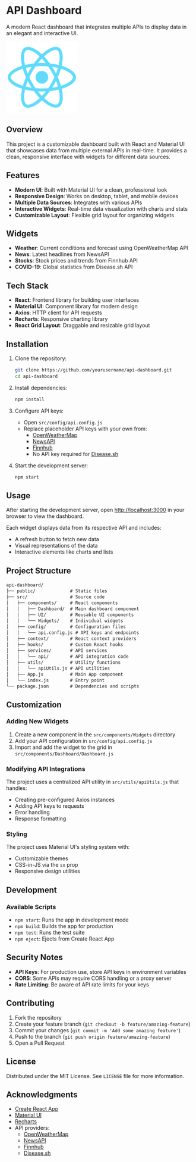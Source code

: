# API Dashboard

A modern React dashboard that integrates multiple APIs to display data in an elegant and interactive UI.

![API Dashboard](./public/logo192.png)

## Overview

This project is a customizable dashboard built with React and Material UI that showcases data from multiple external APIs in real-time. It provides a clean, responsive interface with widgets for different data sources.

## Features

- **Modern UI**: Built with Material UI for a clean, professional look
- **Responsive Design**: Works on desktop, tablet, and mobile devices
- **Multiple Data Sources**: Integrates with various APIs
- **Interactive Widgets**: Real-time data visualization with charts and stats
- **Customizable Layout**: Flexible grid layout for organizing widgets

## Widgets

- **Weather**: Current conditions and forecast using OpenWeatherMap API
- **News**: Latest headlines from NewsAPI
- **Stocks**: Stock prices and trends from Finnhub API
- **COVID-19**: Global statistics from Disease.sh API

## Tech Stack

- **React**: Frontend library for building user interfaces
- **Material UI**: Component library for modern design
- **Axios**: HTTP client for API requests
- **Recharts**: Responsive charting library
- **React Grid Layout**: Draggable and resizable grid layout

## Installation

1. Clone the repository:
   ```bash
   git clone https://github.com/yourusername/api-dashboard.git
   cd api-dashboard
   ```

2. Install dependencies:
   ```bash
   npm install
   ```

3. Configure API keys:
   - Open `src/config/api.config.js`
   - Replace placeholder API keys with your own from:
     - [OpenWeatherMap](https://openweathermap.org/api)
     - [NewsAPI](https://newsapi.org/)
     - [Finnhub](https://finnhub.io/)
     - No API key required for [Disease.sh](https://disease.sh/)

4. Start the development server:
   ```bash
   npm start
   ```

## Usage

After starting the development server, open [http://localhost:3000](http://localhost:3000) in your browser to view the dashboard.

Each widget displays data from its respective API and includes:
- A refresh button to fetch new data
- Visual representations of the data
- Interactive elements like charts and lists

## Project Structure

```
api-dashboard/
├── public/             # Static files
├── src/                # Source code
│   ├── components/     # React components
│   │   ├── Dashboard/  # Main dashboard component
│   │   ├── UI/         # Reusable UI components
│   │   └── Widgets/    # Individual widgets
│   ├── config/         # Configuration files
│   │   └── api.config.js # API keys and endpoints
│   ├── context/        # React context providers
│   ├── hooks/          # Custom React hooks
│   ├── services/       # API services
│   │   └── api/        # API integration code
│   ├── utils/          # Utility functions
│   │   └── apiUtils.js # API utilities
│   ├── App.js          # Main App component
│   └── index.js        # Entry point
└── package.json        # Dependencies and scripts
```

## Customization

### Adding New Widgets

1. Create a new component in the `src/components/Widgets` directory
2. Add your API configuration in `src/config/api.config.js`
3. Import and add the widget to the grid in `src/components/Dashboard/Dashboard.js`

### Modifying API Integrations

The project uses a centralized API utility in `src/utils/apiUtils.js` that handles:
- Creating pre-configured Axios instances
- Adding API keys to requests
- Error handling
- Response formatting

### Styling

The project uses Material UI's styling system with:
- Customizable themes
- CSS-in-JS via the `sx` prop
- Responsive design utilities

## Development

### Available Scripts

- `npm start`: Runs the app in development mode
- `npm build`: Builds the app for production
- `npm test`: Runs the test suite
- `npm eject`: Ejects from Create React App

## Security Notes

- **API Keys**: For production use, store API keys in environment variables
- **CORS**: Some APIs may require CORS handling or a proxy server
- **Rate Limiting**: Be aware of API rate limits for your keys

## Contributing

1. Fork the repository
2. Create your feature branch (`git checkout -b feature/amazing-feature`)
3. Commit your changes (`git commit -m 'Add some amazing feature'`)
4. Push to the branch (`git push origin feature/amazing-feature`)
5. Open a Pull Request

## License

Distributed under the MIT License. See `LICENSE` file for more information.

## Acknowledgments

- [Create React App](https://github.com/facebook/create-react-app)
- [Material UI](https://mui.com/)
- [Recharts](https://recharts.org/)
- API providers:
  - [OpenWeatherMap](https://openweathermap.org/)
  - [NewsAPI](https://newsapi.org/)
  - [Finnhub](https://finnhub.io/)
  - [Disease.sh](https://disease.sh/)